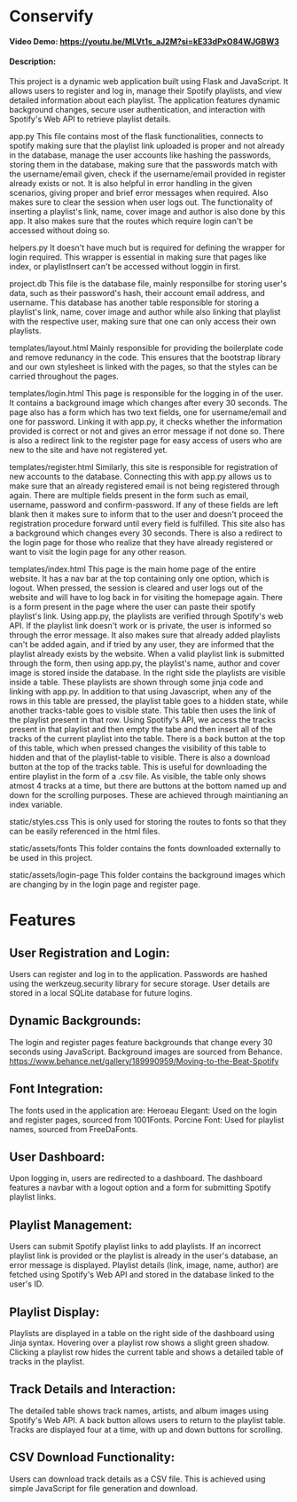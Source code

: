 # Conservify
#### Video Demo:  <https://youtu.be/MLVt1s_aJ2M?si=kE33dPxO84WJGBW3>
#### Description:
This project is a dynamic web application built using Flask and JavaScript. It allows users to register and log in, manage their Spotify playlists, and view detailed information about each playlist. The application features dynamic background changes, secure user authentication, and interaction with Spotify's Web API to retrieve playlist details.

app.py
This file contains most of the flask functionalities, connects to spotify making sure that the playlist link uploaded is proper and not already in the database, manage the user accounts like hashing the passwords, storing them in the database, making sure that the passwords match with the username/email given, check if the username/email provided in register already exists or not. It is also helpful in error handling in the given scenarios, giving proper and brief error messages when required. Also makes sure to clear the session when user logs out. The functionality of inserting a playlist's link, name, cover image and author is also done by this app. It also makes sure that the routes which require login can't be accessed without doing so.

helpers.py
It doesn't have much but is required for defining the wrapper for login required. This wrapper is essential in making sure that pages like index, or playlistInsert can't be accessed without loggin in first.

project.db
This file is the database file, mainly responsilbe for storing user's data, such as their password's hash, their account email address, and username. This database has another table responsible for storing a playlist's link, name, cover image and author while also linking that playlist with the respective user, making sure that one can only access their own playlists.

templates/layout.html
Mainly responsible for providing the boilerplate code and remove redunancy in the code. This ensures that the bootstrap library and our own stylesheet is linked with the pages, so that the styles can be carried throughout the pages.

templates/login.html
This page is responsible for the logging in of the user. It contains a background image which changes after every 30 seconds. The page also has a form which has two text fields, one for username/email and one for password. Linking it with app.py, it checks whether the information provided is correct or not and gives an error message if not done so. There is also a redirect link to the register page for easy access of users who are new to the site and have not registered yet.

templates/register.html
Similarly, this site is responsible for registration of new accounts to the database. Connecting this with app.py allows us to make sure that an already registered email is not being registered through again. There are multiple fields present in the form such as email, username, password and confirm-password. If any of these fields are left blank then it makes sure to inform that to the user and doesn't proceed the registration procedure forward until every field is fulfilled. This site also has a background which changes every 30 seconds. There is also a redirect to the login page for those who realize that they have already registered or want to visit the login page for any other reason.

templates/index.html
This page is the main home page of the entire website. It has a nav bar at the top containing only one option, which is logout. When pressed, the session is cleared and user logs out of the website and will have to log back in for visiting the homepage again. There is a form present in the page where the user can paste their spotify playlist's link. Using app.py, the playlists are verified through Spotify's web API. If the playlist link doesn't work or is private, the user is informed so through the error message. It also makes sure that already added playlists can't be added again, and if tried by any user, they are informed that the playlist already exists by the website. When a valid playlist link is submitted through the form, then using app.py, the playlist's name, author and cover image is stored inside the database.
In the right side the playlists are visible inside a table. These playlists are shown through some jinja code and linking with app.py. In addition to that using Javascript, when any of the rows in this table are pressed, the playlist table goes to a hidden state, while another tracks-table goes to visible state. This table then uses the link of the playlist present in that row. Using Spotify's API, we access the tracks present in that playlist and then empty the tabe and then insert all of the tracks of the current playlist into the table. There is a back button at the top of this table, which when pressed changes the visibility of this table to hidden and that of the playlist-table to visible. There is also a download button at the top of the tracks table. This is useful for downloading the entire playlist in the form of a .csv file. As visible, the table only shows atmost 4 tracks at a time, but there are buttons at the bottom named up and down for the scrolling purposes. These are achieved through maintianing an index variable.

static/styles.css
This is only used for storing the routes to fonts so that they can be easily referenced in the html files.

static/assets/fonts
This folder contains the fonts downloaded externally to be used in this project.

static/assets/login-page
This folder contains the background images which are changing by in the login page and register page.

# Features
## User Registration and Login:

Users can register and log in to the application.
Passwords are hashed using the werkzeug.security library for secure storage.
User details are stored in a local SQLite database for future logins.

## Dynamic Backgrounds:

The login and register pages feature backgrounds that change every 30 seconds using JavaScript.
Background images are sourced from Behance. https://www.behance.net/gallery/189990959/Moving-to-the-Beat-Spotify

## Font Integration:

The fonts used in the application are:
Heroeau Elegant: Used on the login and register pages, sourced from 1001Fonts.
Porcine Font: Used for playlist names, sourced from FreeDaFonts.

## User Dashboard:

Upon logging in, users are redirected to a dashboard.
The dashboard features a navbar with a logout option and a form for submitting Spotify playlist links.

## Playlist Management:

Users can submit Spotify playlist links to add playlists.
If an incorrect playlist link is provided or the playlist is already in the user's database, an error message is displayed.
Playlist details (link, image, name, author) are fetched using Spotify's Web API and stored in the database linked to the user's ID.

## Playlist Display:

Playlists are displayed in a table on the right side of the dashboard using Jinja syntax.
Hovering over a playlist row shows a slight green shadow.
Clicking a playlist row hides the current table and shows a detailed table of tracks in the playlist.

## Track Details and Interaction:

The detailed table shows track names, artists, and album images using Spotify's Web API.
A back button allows users to return to the playlist table.
Tracks are displayed four at a time, with up and down buttons for scrolling.

## CSV Download Functionality:

Users can download track details as a CSV file.
This is achieved using simple JavaScript for file generation and download.
